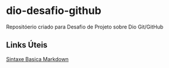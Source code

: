 # dio-desafio-github
Repositóerio criado para Desafio de Projeto sobre Dio Git/GitHub

## Links Úteis 
[Sintaxe Basica Markdown](https://www.markdownguide.org/basic-syntax/)
